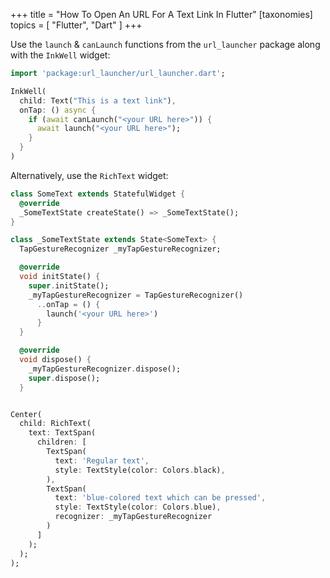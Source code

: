 +++
title = "How To Open An URL For A Text Link In Flutter"
[taxonomies]
topics = [ "Flutter", "Dart" ]
+++


Use the `launch` & `canLaunch` functions from the `url_launcher` package along
with the `InkWell` widget:


```dart
import 'package:url_launcher/url_launcher.dart';

InkWell(
  child: Text("This is a text link"),
  onTap: () async {
    if (await canLaunch("<your URL here>")) {
      await launch("<your URL here>");
    }
  }
)
```

Alternatively, use the `RichText` widget:

```dart
class SomeText extends StatefulWidget {
  @override
  _SomeTextState createState() => _SomeTextState();
}

class _SomeTextState extends State<SomeText> {
  TapGestureRecognizer _myTapGestureRecognizer;

  @override
  void initState() {
    super.initState();
    _myTapGestureRecognizer = TapGestureRecognizer()
      ..onTap = () {
        launch('<your URL here>')
      }
  }

  @override
  void dispose() {
    _myTapGestureRecognizer.dispose();
    super.dispose();
  }


Center(
  child: RichText(
    text: TextSpan(
      children: [
        TextSpan(
          text: 'Regular text',
          style: TextStyle(color: Colors.black),
        ),
        TextSpan(
          text: 'blue-colored text which can be pressed',
          style: TextStyle(color: Colors.blue),
          recognizer: _myTapGestureRecognizer
        )
      ]
    );
  );
);
```

